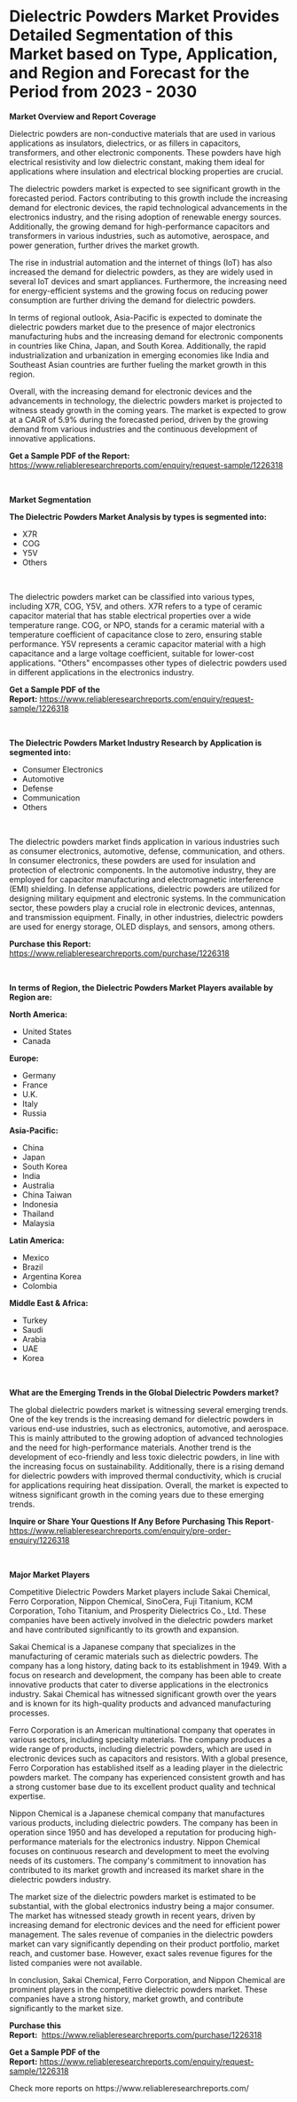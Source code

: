 <p><h1>Dielectric Powders Market Provides Detailed Segmentation of this Market based on Type, Application, and Region and Forecast for the Period from 2023 - 2030</h1></p><p><strong>Market Overview and Report Coverage</strong></p>
<p><p>Dielectric powders are non-conductive materials that are used in various applications as insulators, dielectrics, or as fillers in capacitors, transformers, and other electronic components. These powders have high electrical resistivity and low dielectric constant, making them ideal for applications where insulation and electrical blocking properties are crucial.</p><p>The dielectric powders market is expected to see significant growth in the forecasted period. Factors contributing to this growth include the increasing demand for electronic devices, the rapid technological advancements in the electronics industry, and the rising adoption of renewable energy sources. Additionally, the growing demand for high-performance capacitors and transformers in various industries, such as automotive, aerospace, and power generation, further drives the market growth.</p><p>The rise in industrial automation and the internet of things (IoT) has also increased the demand for dielectric powders, as they are widely used in several IoT devices and smart appliances. Furthermore, the increasing need for energy-efficient systems and the growing focus on reducing power consumption are further driving the demand for dielectric powders.</p><p>In terms of regional outlook, Asia-Pacific is expected to dominate the dielectric powders market due to the presence of major electronics manufacturing hubs and the increasing demand for electronic components in countries like China, Japan, and South Korea. Additionally, the rapid industrialization and urbanization in emerging economies like India and Southeast Asian countries are further fueling the market growth in this region.</p><p>Overall, with the increasing demand for electronic devices and the advancements in technology, the dielectric powders market is projected to witness steady growth in the coming years. The market is expected to grow at a CAGR of 5.9% during the forecasted period, driven by the growing demand from various industries and the continuous development of innovative applications.</p></p>
<p><strong>Get a Sample PDF of the Report:</strong> <a href="https://www.reliableresearchreports.com/enquiry/request-sample/1226318">https://www.reliableresearchreports.com/enquiry/request-sample/1226318</a></p>
<p>&nbsp;</p>
<p><strong>Market Segmentation</strong></p>
<p><strong>The Dielectric Powders Market Analysis by types is segmented into:</strong></p>
<p><ul><li>X7R</li><li>COG</li><li>Y5V</li><li>Others</li></ul></p>
<p>&nbsp;</p>
<p><p>The dielectric powders market can be classified into various types, including X7R, COG, Y5V, and others. X7R refers to a type of ceramic capacitor material that has stable electrical properties over a wide temperature range. COG, or NPO, stands for a ceramic material with a temperature coefficient of capacitance close to zero, ensuring stable performance. Y5V represents a ceramic capacitor material with a high capacitance and a large voltage coefficient, suitable for lower-cost applications. "Others" encompasses other types of dielectric powders used in different applications in the electronics industry.</p></p>
<p><strong>Get a Sample PDF of the Report:</strong>&nbsp;<a href="https://www.reliableresearchreports.com/enquiry/request-sample/1226318">https://www.reliableresearchreports.com/enquiry/request-sample/1226318</a></p>
<p>&nbsp;</p>
<p><strong>The Dielectric Powders Market Industry Research by Application is segmented into:</strong></p>
<p><ul><li>Consumer Electronics</li><li>Automotive</li><li>Defense</li><li>Communication</li><li>Others</li></ul></p>
<p>&nbsp;</p>
<p><p>The dielectric powders market finds application in various industries such as consumer electronics, automotive, defense, communication, and others. In consumer electronics, these powders are used for insulation and protection of electronic components. In the automotive industry, they are employed for capacitor manufacturing and electromagnetic interference (EMI) shielding. In defense applications, dielectric powders are utilized for designing military equipment and electronic systems. In the communication sector, these powders play a crucial role in electronic devices, antennas, and transmission equipment. Finally, in other industries, dielectric powders are used for energy storage, OLED displays, and sensors, among others.</p></p>
<p><strong>Purchase this Report:</strong>&nbsp; <a href="https://www.reliableresearchreports.com/purchase/1226318">https://www.reliableresearchreports.com/purchase/1226318</a></p>
<p>&nbsp;</p>
<p><strong>In terms of Region, the Dielectric Powders Market Players available by Region are:</strong></p>
<p>
    <p> <strong> North America: </strong>
        <ul>
            <li>United States</li>
            <li>Canada</li>
        </ul>
        </p> 
    <p> <strong> Europe: </strong>
        <ul>
            <li>Germany</li>
            <li>France</li>
            <li>U.K.</li>
            <li>Italy</li>
            <li>Russia</li>
        </ul>
        </p> 
    <p> <strong> Asia-Pacific: </strong>
        <ul>
            <li>China</li>
            <li>Japan</li>
            <li>South Korea</li>
            <li>India</li>
            <li>Australia</li>
            <li>China Taiwan</li>
            <li>Indonesia</li>
            <li>Thailand</li>
            <li>Malaysia</li>
        </ul>
        </p> 
    <p> <strong> Latin America: </strong>
        <ul>
            <li>Mexico</li>
            <li>Brazil</li>
            <li>Argentina Korea</li>
            <li>Colombia</li>
        </ul>
        </p> 
    <p> <strong> Middle East & Africa: </strong>
        <ul>
            <li>Turkey</li>
            <li>Saudi</li>
            <li>Arabia</li>
            <li>UAE</li>
            <li>Korea</li>
        </ul>
    </p>
    </p>
<p>&nbsp;</p>
<p><strong>What are the Emerging Trends in the Global Dielectric Powders market?</strong></p>
<p><p>The global dielectric powders market is witnessing several emerging trends. One of the key trends is the increasing demand for dielectric powders in various end-use industries, such as electronics, automotive, and aerospace. This is mainly attributed to the growing adoption of advanced technologies and the need for high-performance materials. Another trend is the development of eco-friendly and less toxic dielectric powders, in line with the increasing focus on sustainability. Additionally, there is a rising demand for dielectric powders with improved thermal conductivity, which is crucial for applications requiring heat dissipation. Overall, the market is expected to witness significant growth in the coming years due to these emerging trends.</p></p>
<p><strong>Inquire or Share Your Questions If Any Before Purchasing This Report</strong>- <a href="https://www.reliableresearchreports.com/enquiry/pre-order-enquiry/1226318">https://www.reliableresearchreports.com/enquiry/pre-order-enquiry/1226318</a></p>
<p>&nbsp;</p>
<p><strong>Major Market Players</strong></p>
<p><p>Competitive Dielectric Powders Market players include Sakai Chemical, Ferro Corporation, Nippon Chemical, SinoCera, Fuji Titanium, KCM Corporation, Toho Titanium, and Prosperity Dielectrics Co., Ltd. These companies have been actively involved in the dielectric powders market and have contributed significantly to its growth and expansion.</p><p>Sakai Chemical is a Japanese company that specializes in the manufacturing of ceramic materials such as dielectric powders. The company has a long history, dating back to its establishment in 1949. With a focus on research and development, the company has been able to create innovative products that cater to diverse applications in the electronics industry. Sakai Chemical has witnessed significant growth over the years and is known for its high-quality products and advanced manufacturing processes.</p><p>Ferro Corporation is an American multinational company that operates in various sectors, including specialty materials. The company produces a wide range of products, including dielectric powders, which are used in electronic devices such as capacitors and resistors. With a global presence, Ferro Corporation has established itself as a leading player in the dielectric powders market. The company has experienced consistent growth and has a strong customer base due to its excellent product quality and technical expertise.</p><p>Nippon Chemical is a Japanese chemical company that manufactures various products, including dielectric powders. The company has been in operation since 1950 and has developed a reputation for producing high-performance materials for the electronics industry. Nippon Chemical focuses on continuous research and development to meet the evolving needs of its customers. The company's commitment to innovation has contributed to its market growth and increased its market share in the dielectric powders industry.</p><p>The market size of the dielectric powders market is estimated to be substantial, with the global electronics industry being a major consumer. The market has witnessed steady growth in recent years, driven by increasing demand for electronic devices and the need for efficient power management. The sales revenue of companies in the dielectric powders market can vary significantly depending on their product portfolio, market reach, and customer base. However, exact sales revenue figures for the listed companies were not available.</p><p>In conclusion, Sakai Chemical, Ferro Corporation, and Nippon Chemical are prominent players in the competitive dielectric powders market. These companies have a strong history, market growth, and contribute significantly to the market size.</p></p>
<p><strong>Purchase this Report:</strong>&nbsp;&nbsp;<a href="https://www.reliableresearchreports.com/purchase/1226318">https://www.reliableresearchreports.com/purchase/1226318</a></p>
<p></p>
<p><strong>Get a Sample PDF of the Report:</strong>&nbsp;<a href="https://www.reliableresearchreports.com/enquiry/request-sample/1226318">https://www.reliableresearchreports.com/enquiry/request-sample/1226318</a></p>
<p>Check more reports on https://www.reliableresearchreports.com/</p>